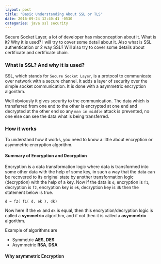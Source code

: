 ```yaml
---
layout: post
title: "Basic Understanding About SSL or TLS"
date: 2016-09-24 12:40:41 -0530
categories: java ssl security
---
```


Secure Socket Layer, a lot of developer has misconception about it. What is it? Why it is used? I will try to cover 
some detail about it. Also what is SSL authentication or 2 way SSL? Will also try to cover some details about certificate 
and certificate chain.

### What is SSL? And why it is used?

SSL, which stands for `Secure Socket Layer`, is a protocol to communicate over network with a secure channel. It adds a 
layer of security over the simple socket communication. It is done with a asymmetric encryption algorithm.

Well obviously it gives security to the communication. The data which is transferred from one end to the other is encrypted at 
one end and decrypted at the other end so any `man in middle` attack is prevented, no one else can see the data what is being 
transferred.

### How it works

To understand how it works, you need to know a little about encryption or asymmetric encryption algorithm. 

#### Summary of Encryption and Decryption

Encryption is a data transformation logic where data is transformed into some other data with the help of some key, in such a way that the data can be 
recovered to its original state by another transformation logic (decryption) with the help of a key. Now if the data is `d`, 
encryption is `f1`, decryption is `f2`, encryption key is `ek`, decryption key is `dk` then the statement below is true.

```
d = f2( f1( d, ek ), dk)
```

Now here if the `ek` and `dk` is equal, then this encryption/decryption logic is called a **symmetric** algorithm, and if not 
then it is called a **asymmetric** algorithm.

Example of algorithms are

* Symmetric
   **AES**, **DES**
* Asymmetric
   **RSA**, **DSA**

#### Why asymmetric Encryption